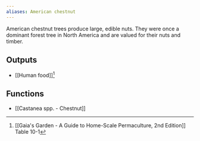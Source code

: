 ```yaml
---
aliases: American chestnut
---
```

American chestnut trees produce large, edible nuts. They were once a dominant forest tree in North America and are valued for their nuts and timber.
## Outputs
- [[Human food]][^1]
## Functions
- [[Castanea spp. - Chestnut]]

[^1]: [[Gaia's Garden - A Guide to Home-Scale Permaculture, 2nd Edition]] Table 10-1
